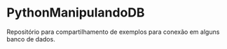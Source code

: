 # PythonManipulandoDB
Repositório para compartilhamento de exemplos para conexão em alguns banco de dados.
